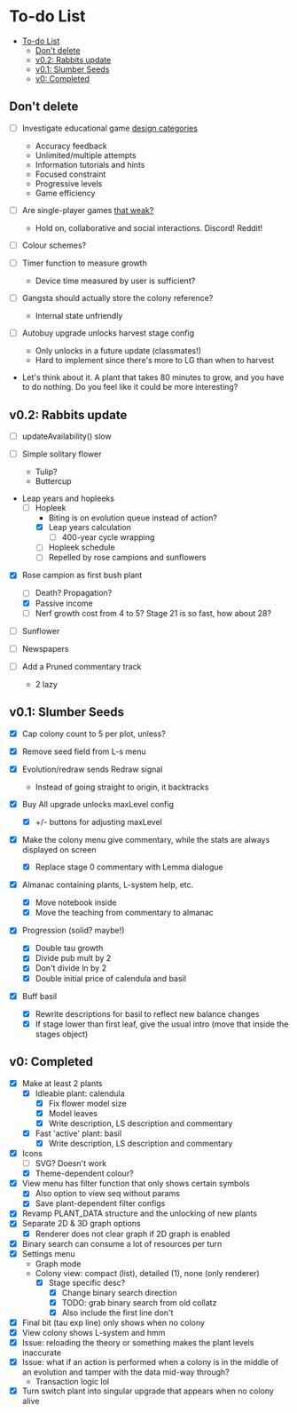 # To-do List

- [To-do List](#to-do-list)
  - [Don't delete](#dont-delete)
  - [v0.2: Rabbits update](#v02-rabbits-update)
  - [v0.1: Slumber Seeds](#v01-slumber-seeds)
  - [v0: Completed](#v0-completed)

## Don't delete

- [ ] Investigate educational game [design categories](https://www.sciencedirect.com/science/article/abs/pii/S0747563218304771)
  - Accuracy feedback
  - Unlimited/multiple attempts
  - Information tutorials and hints
  - Focused constraint
  - Progressive levels
  - Game efficiency

- [ ] Are single-player games [that weak?](https://www.sciencedirect.com/science/article/abs/pii/S0360131522002214)
  - Hold on, collaborative and social interactions. Discord! Reddit!

- [ ] Colour schemes?
- [ ] Timer function to measure growth
  - Device time measured by user is sufficient?

- [ ] Gangsta should actually store the colony reference?
  - Internal state unfriendly

- [ ] Autobuy upgrade unlocks harvest stage config
  - Only unlocks in a future update (classmates!)
  - Hard to implement since there's more to LG than when to harvest

- Let's think about it. A plant that takes 80 minutes to grow, and you have to
do nothing. Do you feel like it could be more interesting?

## v0.2: Rabbits update

- [ ] updateAvailability() slow

- [ ] Simple solitary flower
  - Tulip?
  - Buttercup
- Leap years and hopleeks
  - [ ] Hopleek
    - Biting is on evolution queue instead of action?
    - [x] Leap years calculation
      - [ ] 400-year cycle wrapping
    - [ ] Hopleek schedule
    - [ ] Repelled by rose campions and sunflowers
- [x] Rose campion as first bush plant
  - [ ] Death? Propagation?
  - [x] Passive income
  - [ ] Nerf growth cost from 4 to 5? Stage 21 is so fast, how about 28?
- [ ] Sunflower

- [ ] Newspapers
- [ ] Add a Pruned commentary track
  - 2 lazy

## v0.1: Slumber Seeds

- [x] Cap colony count to 5 per plot, unless?

- [x] Remove seed field from L-s menu

- [x] Evolution/redraw sends Redraw signal
  - Instead of going straight to origin, it backtracks

- [x] Buy All upgrade unlocks maxLevel config
  - [x] +/- buttons for adjusting maxLevel

- [x] Make the colony menu give commentary, while the stats are always
displayed on screen
  - [x] Replace stage 0 commentary with Lemma dialogue
- [x] Almanac containing plants, L-system help, etc.
  - [x] Move notebook inside
  - [x] Move the teaching from commentary to almanac

- [x] Progression (solid? maybe!)
  - [x] Double tau growth
  - [x] Divide pub mult by 2
  - [x] Don't divide ln by 2
  - [x] Double initial price of calendula and basil

- [x] Buff basil
  - [x] Rewrite descriptions for basil to reflect new balance changes
  - [x] If stage lower than first leaf, give the usual intro (move that inside
  the stages object)

## v0: Completed

- [x] Make at least 2 plants
  - [x] Idleable plant: calendula
    - [x] Fix flower model size
    - [x] Model leaves
    - [x] Write description, LS description and commentary
  - [x] Fast 'active' plant: basil
    - [x] Write description, LS description and commentary
- [x] Icons
  - [ ] SVG? Doesn't work
  - [x] Theme-dependent colour?
- [x] View menu has filter function that only shows certain symbols
  - [x] Also option to view seq without params
  - [x] Save plant-dependent filter configs
- [x] Revamp PLANT_DATA structure and the unlocking of new plants
- [x] Separate 2D & 3D graph options
  - [x] Renderer does not clear graph if 2D graph is enabled
- [x] Binary search can consume a lot of resources per turn
- [x] Settings menu
  - Graph mode
  - Colony view: compact (list), detailed (1), none (only renderer)
    - [x] Stage specific desc?
      - [x] Change binary search direction
      - [x] TODO: grab binary search from old collatz
      - [x] Also include the first line don't 
- [x] Final bit (tau exp line) only shows when no colony
- [x] View colony shows L-system and hmm
- [x] Issue: reloading the theory or something makes the plant levels inaccurate
- [x] Issue: what if an action is performed when a colony is in the middle of an
evolution and tamper with the data mid-way through?
  - Transaction logic lol
- [x] Turn switch plant into singular upgrade that appears when no colony alive
